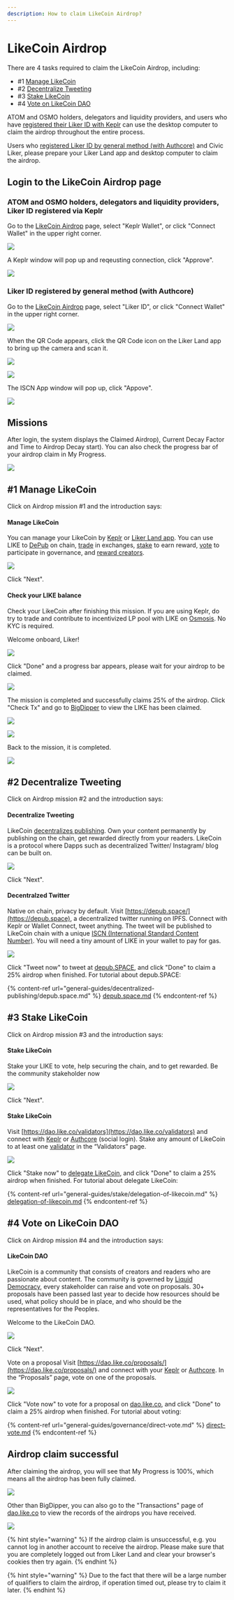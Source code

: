 ```yaml
---
description: How to claim LikeCoin Airdrop?
---
```


# LikeCoin Airdrop

There are 4 tasks required to claim the LikeCoin Airdrop, including:

* \#1 [Manage LikeCoin](general-guides/wallet/)
* \#2 [Decentralize Tweeting](general-guides/decentralized-publishing/depub.space.md)
* \#3 [Stake LikeCoin](general-guides/stake/delegation-of-likecoin.md)
* \#4 [Vote on LikeCoin DAO](general-guides/governance/direct-vote.md)

ATOM and OSMO holders, delegators and liquidity providers, and users who have [registered their Liker ID with Keplr](user-guide/liker-id/register-with-keplr.md) can use the desktop computer to claim the airdrop throughout the entire process.

Users who [registered Liker ID by general method (with Authcore)](user-guide/liker-id/register.md) and Civic Liker, please prepare your Liker Land app and desktop computer to claim the airdrop.

## Login to the LikeCoin Airdrop page

### ATOM and OSMO holders, delegators and liquidity providers, Liker ID registered via Keplr

Go to the [LikeCoin Airdrop](https://app.like.co/airdrop/check) page, select "Keplr Wallet", or click "Connect Wallet" in the upper right corner.

![](<.gitbook/assets/Airdrop 01 Keplr.png>)

A Keplr window will pop up and reqeusting connection, click "Approve".

![](<.gitbook/assets/Airdrop 02 Keplr.png>)

### Liker ID registered by general method (with Authcore)

Go to the [LikeCoin Airdrop](https://app.like.co/airdrop/check) page, select "Liker ID", or click "Connect Wallet" in the upper right corner.

![](<.gitbook/assets/Airdrop 01 Liker Land.png>)

When the QR Code appears, click the QR Code icon on the Liker Land app to bring up the camera and scan it.

![](<.gitbook/assets/Airdrop 02 Liker Land.png>)

![](<.gitbook/assets/depub.SPACE 04-en.png>)

The ISCN App window will pop up, click "Appove".

![](<.gitbook/assets/Airdrop 03 Liker Land-en.png>)

## Missions

After login, the system displays the Claimed Airdrop), Current Decay Factor and Time to Airdrop Decay start). You can also check the progress bar of your airdrop claim in My Progress.

![](<.gitbook/assets/Airdrop 04.png>)

## #1 Manage LikeCoin

Click on Airdrop mission #1 and the introduction says:

#### Manage LikeCoin

You can manage your LikeCoin by [Keplr](user-guide/liker-id/register-with-keplr.md) or [Liker Land app](user-guide/liker-land/download.md). You can use LIKE to [DePub](general-guides/decentralized-publishing/) on chain, [trade](general-guides/trade/) in exchanges, [stake](general-guides/stake/delegation-of-likecoin.md) to earn reward, [vote](general-guides/governance/direct-vote.md) to participate in governance, and [reward creators](user-guide/liker-land/like.md).

![](<.gitbook/assets/Airdrop 05.png>)

Click "Next".

#### Check your LIKE balance

Check your LikeCoin after finishing this mission. If you are using Keplr, do try to trade and contribute to incentivized LP pool with LIKE on [Osmosis](general-guides/liquidity/osmosis.md). No KYC is required.

Welcome onboard, Liker!

![](<.gitbook/assets/Airdrop 06.png>)

Click "Done" and a progress bar appears, please wait for your airdrop to be claimed.

![](<.gitbook/assets/Airdrop 07.png>)

The mission is completed and successfully claims 25% of the airdrop. Click "Check Tx" and go to [BigDipper](https://likecoin.bigdipper.live) to view the LIKE has been claimed.

![](<.gitbook/assets/Airdrop 08.png>)

![](<.gitbook/assets/Airdrop 09.png>)

Back to the mission, it is completed.

![](<.gitbook/assets/Airdrop 10.png>)

## #2 Decentralize Tweeting

Click on Airdrop mission #2 and the introduction says:

#### Decentralize Tweeting

LikeCoin [decentralizes publishing](general-guides/decentralized-publishing/). Own your content permanently by publishing on the chain, get rewarded directly from your readers. LikeCoin is a protocol where Dapps such as decentralized Twitter/ Instagram/ blog can be built on.

![](<.gitbook/assets/Airdrop 11.png>)

Click "Next".

#### Decentralzed Twitter

Native on chain, privacy by default. Visit [https://depub.space/](https://depub.space), a decentralized twitter running on IPFS. Connect with Keplr or Wallet Connect, tweet anything. The tweet will be published to LikeCoin chain with a unique [ISCN (International Standard Content Number)](general-guides/decentralized-publishing/what-is-iscn.md). You will need a tiny amount of LIKE in your wallet to pay for gas.

![](<.gitbook/assets/Airdrop 12.png>)

Click "Tweet now" to tweet at [depub.SPACE](https://depub.space), and click "Done" to claim a 25% airdrop when finished. For tutorial about depub.SPACE:

{% content-ref url="general-guides/decentralized-publishing/depub.space.md" %}
[depub.space.md](general-guides/decentralized-publishing/depub.space.md)
{% endcontent-ref %}

## #3 Stake LikeCoin

Click on Airdrop mission #3 and the introduction says:

#### Stake LikeCoin

Stake your LIKE to vote, help securing the chain, and to get rewarded. Be the community stakeholder now

![](<.gitbook/assets/Airdrop 13.png>)

Click "Next".

#### Stake LikeCoin

Visit [https://dao.like.co/validators](https://dao.like.co/validators) and connect with [Keplr](user-guide/liker-id/register-with-keplr.md) or [Authcore](user-guide/liker-id/register.md) (social login). Stake any amount of LikeCoin to at least one [validator](general-guides/governance/what-is-a-validator/) in the “Validators” page.

![](<.gitbook/assets/Airdrop 14.png>)

Click "Stake now" to [delegate LikeCoin](general-guides/stake/delegation-of-likecoin.md), and click "Done" to claim a 25% airdrop when finished. For tutorial about delegate LikeCoin:

{% content-ref url="general-guides/stake/delegation-of-likecoin.md" %}
[delegation-of-likecoin.md](general-guides/stake/delegation-of-likecoin.md)
{% endcontent-ref %}

## #4 Vote on LikeCoin DAO

Click on Airdrop mission #4 and the introduction says:

#### LikeCoin DAO

LikeCoin is a community that consists of creators and readers who are passionate about content. The community is governed by [Liquid Democracy](general-guides/governance/liquid-democracy.md), every stakeholder can raise and vote on proposals. 30+ proposals have been passed last year to decide how resources should be used, what policy should be in place, and who should be the representatives for the Peoples.

Welcome to the LikeCoin DAO.

![](<.gitbook/assets/Airdrop 15.png>)

Click "Next".

Vote on a proposal Visit [https://dao.like.co/proposals/](https://dao.like.co/proposals/) and connect with your [Keplr](user-guide/liker-id/register-with-keplr.md) or [Authcore](user-guide/liker-id/register.md). In the “Proposals” page, vote on one of the proposals.

![](<.gitbook/assets/Airdrop 16.png>)

Click "Vote now" to vote for a proposal on [dao.like.co](https://dao.like.co), and click "Done" to claim a 25% airdrop when finished. For tutorial about voting:

{% content-ref url="general-guides/governance/direct-vote.md" %}
[direct-vote.md](general-guides/governance/direct-vote.md)
{% endcontent-ref %}

## Airdrop claim successful

After claiming the airdrop, you will see that My Progress is 100%, which means all the airdrop has been fully claimed.

![](<.gitbook/assets/Airdrop 17.png>)

Other than BigDipper, you can also go to the "Transactions" page of [dao.like.co](https://dao.like.co) to view the records of the airdrops you have received.

![](<.gitbook/assets/Airdrop 18.png>)

{% hint style="warning" %}
If the airdrop claim is unsuccessful, e.g. you cannot log in another account to receive the airdrop. Please make sure that you are completely logged out from Liker Land and clear your browser's cookies then try again.
{% endhint %}

{% hint style="warning" %}
Due to the fact that there will be a large number of qualifiers to claim the airdrop, if operation timed out, please try to claim it later.
{% endhint %}
